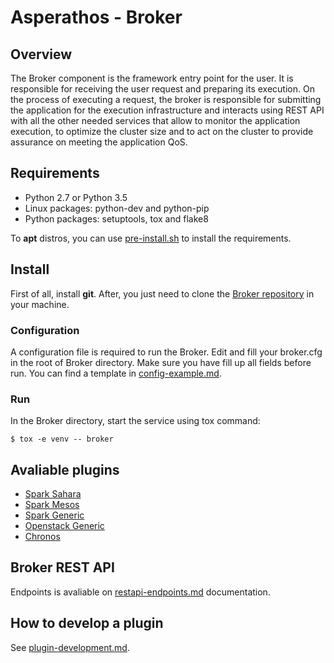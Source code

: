 # Asperathos - Broker

## Overview
The Broker component is the framework entry point for the user. It is responsible for receiving the user request and preparing its execution. On the process of executing a request, the broker is responsible for submitting the application for the execution infrastructure and interacts using REST API with all the other needed services that allow to monitor the application execution, to optimize the cluster size and to act on the cluster to provide assurance on meeting the application QoS.

## Requirements
* Python 2.7 or Python 3.5
* Linux packages: python-dev and python-pip
* Python packages: setuptools, tox and flake8

To **apt** distros, you can use [pre-install.sh](https://github.com/bigsea-ufcg/bigsea-manager/tree/refactor/docs/pre-install.sh) to install the requirements.

## Install
First of all, install **git**. After, you just need to clone the [Broker repository](https://github.com/bigsea-ufcg/bigsea-manager.git) in your machine.

### Configuration
A configuration file is required to run the Broker. Edit and fill your broker.cfg in the root of Broker directory. Make sure you have fill up all fields before run.
You can find a template in [config-example.md](https://github.com/bigsea-ufcg/bigsea-manager/tree/refactor/docs/config-example.md). 

### Run
In the Broker directory, start the service using tox command:
```
$ tox -e venv -- broker
```

## Avaliable plugins
* [Spark Sahara](https://github.com/bigsea-ufcg/bigsea-manager/tree/refactor/docs/plugins/spark_sahara.md)
* [Spark Mesos](https://github.com/bigsea-ufcg/bigsea-manager/tree/refactor/docs/plugins/spark_mesos.md)
* [Spark Generic](https://github.com/bigsea-ufcg/bigsea-manager/tree/refactor/docs/plugins/spark_mesos.md)
* [Openstack Generic](https://github.com/bigsea-ufcg/bigsea-manager/tree/refactor/docs/plugins/openstack_generic.md)
* [Chronos](https://github.com/bigsea-ufcg/bigsea-manager/tree/refactor/docs/plugins/chronos.md)

## Broker REST API
Endpoints is avaliable on [restapi-endpoints.md](https://github.com/bigsea-ufcg/bigsea-manager/tree/refactor/docs/restapi-endpoints.md) documentation.

## How to develop a plugin
See [plugin-development.md](https://github.com/bigsea-ufcg/bigsea-manager/tree/refactor/docs/plugin-development.md).
